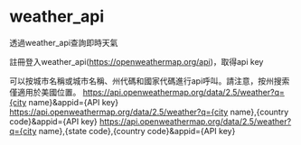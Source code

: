 # weather_api

透過weather_api查詢即時天氣

註冊登入weather_api(https://openweathermap.org/api)，取得api key


可以按城市名稱或城市名稱、州代碼和國家代碼進行api呼叫。請注意，按州搜索僅適用於美國位置。
https://api.openweathermap.org/data/2.5/weather?q={city name}&appid={API key}
https://api.openweathermap.org/data/2.5/weather?q={city name},{country code}&appid={API key}
https://api.openweathermap.org/data/2.5/weather?q={city name},{state code},{country code}&appid={API key}


